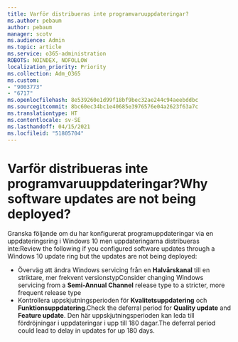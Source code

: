 ```yaml
---
title: Varför distribueras inte programvaruuppdateringar?
ms.author: pebaum
author: pebaum
manager: scotv
ms.audience: Admin
ms.topic: article
ms.service: o365-administration
ROBOTS: NOINDEX, NOFOLLOW
localization_priority: Priority
ms.collection: Adm_O365
ms.custom:
- "9003773"
- "6717"
ms.openlocfilehash: 8e539260e1d99f18bf9bec32ae244c94aeebddbc
ms.sourcegitcommit: 8bc60ec34bc1e40685e3976576e04a2623f63a7c
ms.translationtype: HT
ms.contentlocale: sv-SE
ms.lasthandoff: 04/15/2021
ms.locfileid: "51805704"
---
```

# <a name="why-software-updates-are-not-being-deployed"></a><span data-ttu-id="a2fe4-102">Varför distribueras inte programvaruuppdateringar?</span><span class="sxs-lookup"><span data-stu-id="a2fe4-102">Why software updates are not being deployed?</span></span>

<span data-ttu-id="a2fe4-103">Granska följande om du har konfigurerat programuppdateringar via en uppdateringsring i Windows 10 men uppdateringarna distribueras inte:</span><span class="sxs-lookup"><span data-stu-id="a2fe4-103">Review the following if you configured software updates through a Windows 10 update ring but the updates are not being deployed:</span></span>  

- <span data-ttu-id="a2fe4-104">Överväg att ändra Windows servicing från en  **Halvårskanal**  till en striktare, mer frekvent versionstyp</span><span class="sxs-lookup"><span data-stu-id="a2fe4-104">Consider changing Windows servicing from a  **Semi-Annual Channel**  release type to a stricter, more frequent release type</span></span>  
- <span data-ttu-id="a2fe4-105">Kontrollera uppskjutningsperioden för **Kvalitetsuppdatering** och **Funktionsuppdatering**.</span><span class="sxs-lookup"><span data-stu-id="a2fe4-105">Check the deferral period for  **Quality update**  and  **Feature update**.</span></span> <span data-ttu-id="a2fe4-106">Den här uppskjutningsperioden kan leda till fördröjningar i uppdateringar i upp till 180 dagar.</span><span class="sxs-lookup"><span data-stu-id="a2fe4-106">The deferral period could lead to delay in updates for up 180 days.</span></span>
